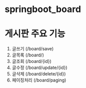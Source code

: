 # springboot_board


# 게시판 주요 기능
1. 글쓰기 (/board/save)
2. 글목록 (/board/)
3. 글조회 (/board/{id})
4. 글수정 (/board/update/{id})
5. 글삭제 (/board/delete/{id})
6. 페이징처리 (/board/paging)